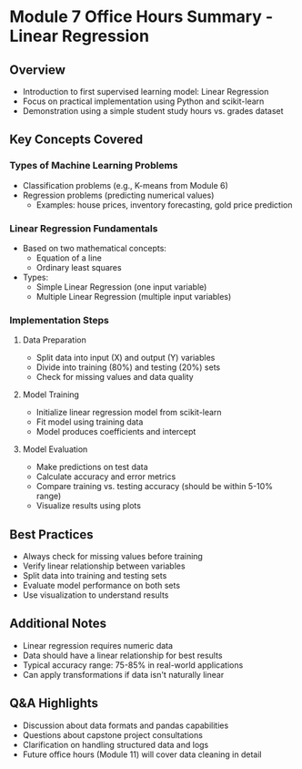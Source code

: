 # Module 7 Office Hours Summary - Linear Regression

## Overview
- Introduction to first supervised learning model: Linear Regression
- Focus on practical implementation using Python and scikit-learn
- Demonstration using a simple student study hours vs. grades dataset

## Key Concepts Covered

### Types of Machine Learning Problems
- Classification problems (e.g., K-means from Module 6)
- Regression problems (predicting numerical values)
  - Examples: house prices, inventory forecasting, gold price prediction

### Linear Regression Fundamentals
- Based on two mathematical concepts:
  - Equation of a line
  - Ordinary least squares
- Types:
  - Simple Linear Regression (one input variable)
  - Multiple Linear Regression (multiple input variables)

### Implementation Steps
1. Data Preparation
   - Split data into input (X) and output (Y) variables
   - Divide into training (80%) and testing (20%) sets
   - Check for missing values and data quality

2. Model Training
   - Initialize linear regression model from scikit-learn
   - Fit model using training data
   - Model produces coefficients and intercept

3. Model Evaluation
   - Make predictions on test data
   - Calculate accuracy and error metrics
   - Compare training vs. testing accuracy (should be within 5-10% range)
   - Visualize results using plots

## Best Practices
- Always check for missing values before training
- Verify linear relationship between variables
- Split data into training and testing sets
- Evaluate model performance on both sets
- Use visualization to understand results

## Additional Notes
- Linear regression requires numeric data
- Data should have a linear relationship for best results
- Typical accuracy range: 75-85% in real-world applications
- Can apply transformations if data isn't naturally linear

## Q&A Highlights
- Discussion about data formats and pandas capabilities
- Questions about capstone project consultations
- Clarification on handling structured data and logs
- Future office hours (Module 11) will cover data cleaning in detail
